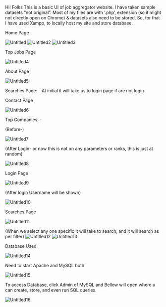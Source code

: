 Hi! Folks 
This is a basic UI of job aggregator website. I have taken sample datasets “not original”. 
Most of my files are with ‘.php’, extension (so it might not directly open on Chrome) & datasets also need to be stored. So, for that I have used Xampp, to locally host my site and store database.

Home Page

![Untitled](https://user-images.githubusercontent.com/102846119/211765558-736790c9-51cc-4e9f-ae60-62242b8399a8.jpg)
![Untitled2](https://user-images.githubusercontent.com/102846119/211765581-6912c6dd-9e74-4355-aec3-5fa77b6efbdd.jpg)
![Untitled3](https://user-images.githubusercontent.com/102846119/211765614-5d016ebf-b834-418d-8ceb-7d87d9b7ef1a.jpg)

Top Jobs Page

![Untitled4](https://user-images.githubusercontent.com/102846119/211765682-1f00d0ed-25ec-4a20-9d83-2ef89d9f81d3.jpg)

About Page

![Untitled5](https://user-images.githubusercontent.com/102846119/211765790-1296763b-30bd-4db8-8703-c934ea952cd1.jpg)

Searches Page: - At initial it will take us to login page if are not login 

Contact Page

![Untitled6](https://user-images.githubusercontent.com/102846119/211765831-8ac30b47-3ec6-48df-8176-deb95b8b6d6d.jpg)

 

Top Companies: - 

(Before-)


![Untitled7](https://user-images.githubusercontent.com/102846119/211765899-32131941-e210-4f78-ada0-5787808cf7f2.jpg)

(After Login- or now this is not on any parameters or ranks, this is just at random)

![Untitled8](https://user-images.githubusercontent.com/102846119/211765948-a8b1080a-cc37-4bad-a648-2350c3b516a8.jpg)

Login Page

![Untitled9](https://user-images.githubusercontent.com/102846119/211765973-b7b3db91-ff34-431b-b23c-124e862835af.jpg)


(After login Username will be shown)

![Untitled10](https://user-images.githubusercontent.com/102846119/211766005-3566cf91-97c8-499e-bed4-c33495c33552.jpg)

Searches Page

![Untitled11](https://user-images.githubusercontent.com/102846119/211766037-f2f53bec-37aa-467e-9d6c-7bd9728c3015.jpg)

(When we select any one specific it will take to search, and it will search as per filter)
![Untitled12](https://user-images.githubusercontent.com/102846119/211766074-1c20e5af-9225-424b-af56-9d730622a06a.jpg)
![Untitled13](https://user-images.githubusercontent.com/102846119/211766110-09c87cd8-a78a-4992-a99f-f88527de49cb.jpg)

Database Used 

 ![Untitled14](https://user-images.githubusercontent.com/102846119/211766262-51609785-ee56-4716-a23b-0b8e386fe580.jpg)


Need to start Apache and MySQL both 
 
![Untitled15](https://user-images.githubusercontent.com/102846119/211766364-9059595c-a869-4c2c-adde-9a4cc08b7753.jpg)

To access Database, click Admin of MySQL and Bellow will open where u can create, store, and even run SQL queries.

![Untitled16](https://user-images.githubusercontent.com/102846119/211766619-8c9dbf25-20ef-4a5d-8032-2f06e8b4f53a.jpg)
